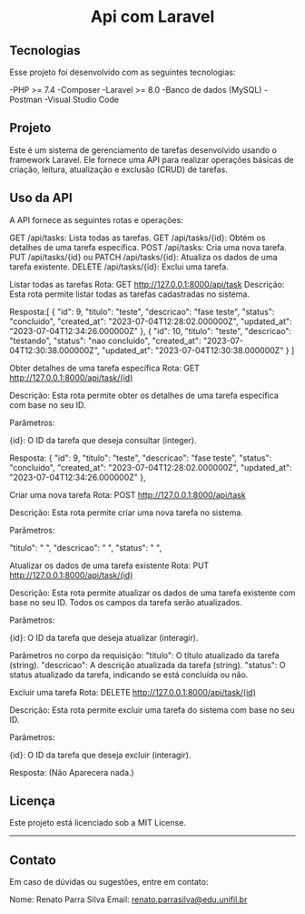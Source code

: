 <h1 align="center"> Api com Laravel  </h1>


##  Tecnologias

Esse projeto foi desenvolvido com as seguintes tecnologias:

-PHP >= 7.4
-Composer
-Laravel >= 8.0
-Banco de dados (MySQL)
-Postman
-Visual Studio Code

## Projeto

Este é um sistema de gerenciamento de tarefas desenvolvido usando o framework Laravel. Ele fornece uma API para realizar operações básicas de criação, leitura, atualização e exclusão (CRUD) de tarefas.


## Uso da API

A API fornece as seguintes rotas e operações:

GET /api/tasks: Lista todas as tarefas.
GET /api/tasks/{id}: Obtém os detalhes de uma tarefa específica.
POST /api/tasks: Cria uma nova tarefa.
PUT /api/tasks/{id} ou PATCH /api/tasks/{id}: Atualiza os dados de uma tarefa existente.
DELETE /api/tasks/{id}: Exclui uma tarefa.

Listar todas as tarefas
Rota: GET http://127.0.0.1:8000/api/task
Descrição: Esta rota permite listar todas as tarefas cadastradas no sistema.

Resposta:[
    {
        "id": 9,
        "titulo": "teste",
        "descricao": "fase teste",
        "status": "concluido",
        "created_at": "2023-07-04T12:28:02.000000Z",
        "updated_at": "2023-07-04T12:34:26.000000Z"
    },
    {
        "id": 10,
        "titulo": "teste",
        "descricao": "testando",
        "status": "nao concluido",
        "created_at": "2023-07-04T12:30:38.000000Z",
        "updated_at": "2023-07-04T12:30:38.000000Z"
    }
]

Obter detalhes de uma tarefa específica
Rota: GET http://127.0.0.1:8000/api/task/(id)

Descrição: Esta rota permite obter os detalhes de uma tarefa específica com base no seu ID.

Parâmetros:

{id}: O ID da tarefa que deseja consultar (integer).

Resposta:
 {
        "id": 9,
        "titulo": "teste",
        "descricao": "fase teste",
        "status": "concluido",
        "created_at": "2023-07-04T12:28:02.000000Z",
        "updated_at": "2023-07-04T12:34:26.000000Z"
    },


Criar uma nova tarefa
Rota: POST http://127.0.0.1:8000/api/task

Descrição: Esta rota permite criar uma nova tarefa no sistema.

Parâmetros:

"titulo": "  ",
"descricao": "  ",
"status": "  ",

Atualizar os dados de uma tarefa existente
Rota: PUT http://127.0.0.1:8000/api/task/(id)


Descrição: Esta rota permite atualizar os dados de uma tarefa existente com base no seu ID. Todos os campos da tarefa serão atualizados.

Parâmetros:

{id}: O ID da tarefa que deseja atualizar (interagir).

Parâmetros no corpo da requisição:
"titulo": O título atualizado da tarefa (string).
"descricao": A descrição atualizada da tarefa (string).
"status": O status atualizado da tarefa, indicando se está concluída ou não.

Excluir uma tarefa
Rota: DELETE http://127.0.0.1:8000/api/task/(id)

Descrição: Esta rota permite excluir uma tarefa do sistema com base no seu ID.

Parâmetros:

{id}: O ID da tarefa que deseja excluir (interagir).

Resposta: (Não Aparecera nada.)

## Licença

Este projeto está licenciado sob a MIT License.

---
## Contato

Em caso de dúvidas ou sugestões, entre em contato:

Nome: Renato Parra Silva
Email: renato.parrasilva@edu.unifil.br